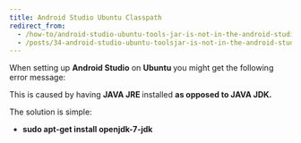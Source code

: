 ```yaml
---
title: Android Studio Ubuntu Classpath
redirect_from:
  - /how-to/android-studio-ubuntu-tools-jar-is-not-in-the-android-studio-classpath-please-ensure-java_home-points-to-jdk-rather-than-jre/
  - /posts/34-android-studio-ubuntu-toolsjar-is-not-in-the-android-studio-classpath-please-ensure-javahome-points-to-jdk-rather-than-jre/
---
```


<p>When setting up&nbsp;<strong>Android Studio</strong> on <b>Ubuntu&nbsp;</b>you might get the following error message:</p>
<script src="https://gist.github.com/maxmumford/7719073.js"></script>

<p>This is caused by having&nbsp;<strong>JAVA JRE&nbsp;</strong>installed&nbsp;<strong>as opposed to JAVA JDK.</strong></p>

<p>The solution is simple:</p>

<ul>
	<li><strong>sudo apt-get install openjdk-7-jdk</strong></li>
</ul>
